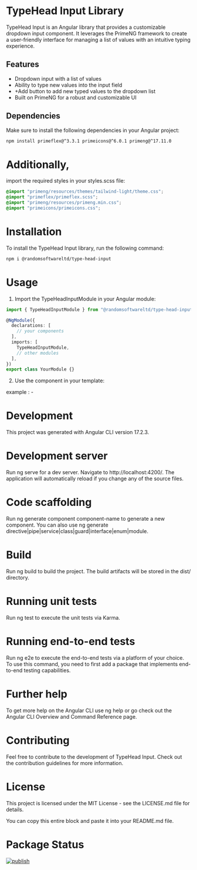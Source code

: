 # TypeHead Input Library

TypeHead Input is an Angular library that provides a customizable dropdown input component. It leverages the PrimeNG framework to create a user-friendly interface for managing a list of values with an intuitive typing experience.

## Features

- Dropdown input with a list of values
- Ability to type new values into the input field
- +Add button to add new typed values to the dropdown list
- Built on PrimeNG for a robust and customizable UI

## Dependencies

Make sure to install the following dependencies in your Angular project:

```bash
npm install primeflex@^3.3.1 primeicons@^6.0.1 primeng@^17.11.0
```

# Additionally,

import the required styles in your styles.scss file:

```scss
@import "primeng/resources/themes/tailwind-light/theme.css";
@import "primeflex/primeflex.scss";
@import "primeng/resources/primeng.min.css";
@import "primeicons/primeicons.css";
```

# Installation

To install the TypeHead Input library, run the following command:

```bash
npm i @randomsoftwareltd/type-head-input
```

# Usage

1. Import the TypeHeadInputModule in your Angular module:

```typescript
import { TypeHeadInputModule } from "@randomsoftwareltd/type-head-input";

@NgModule({
  declarations: [
    // your components
  ],
  imports: [
    TypeHeadInputModule,
    // other modules
  ],
})
export class YourModule {}
```

2. Use the <typeHeadInput> component in your template:

example : -

<form [formGroup]="consumerForm">
  <typeHeadInput
    [disabled]="consumerForm.get('year')?.disabled ?? false"
    [control]="getFormControl['year'] | formControl"
    [customClasses]="customSelectInputClass"
    [placeholder]="'Year'"
    [name]="'value'"
    [isNumberInput]="true"
    [serverSideSearchCallback]="yearCallBackFunction"
    [enableServerSideData]="true"
    [customFieldText]="'Year'"
    (newValue)="changeSelectedText($event)"
  ></typeHeadInput>
</form>

# Development

This project was generated with Angular CLI version 17.2.3.

# Development server

Run ng serve for a dev server. Navigate to http://localhost:4200/. The application will automatically reload if you change any of the source files.

# Code scaffolding

Run ng generate component component-name to generate a new component. You can also use ng generate directive|pipe|service|class|guard|interface|enum|module.

# Build

Run ng build to build the project. The build artifacts will be stored in the dist/ directory.

# Running unit tests

Run ng test to execute the unit tests via Karma.

# Running end-to-end tests

Run ng e2e to execute the end-to-end tests via a platform of your choice. To use this command, you need to first add a package that implements end-to-end testing capabilities.

# Further help

To get more help on the Angular CLI use ng help or go check out the Angular CLI Overview and Command Reference page.

# Contributing

Feel free to contribute to the development of TypeHead Input. Check out the contribution guidelines for more information.

# License

This project is licensed under the MIT License - see the LICENSE.md file for details.

You can copy this entire block and paste it into your README.md file.

# Package Status

[![publish](https://github.com/RandomSoftwareSL/primeng-custom-typehead-dropdown/actions/workflows/npm-publish.yml/badge.svg)](https://github.com/RandomSoftwareSL/primeng-custom-typehead-dropdown/actions/workflows/npm-publish.yml)
